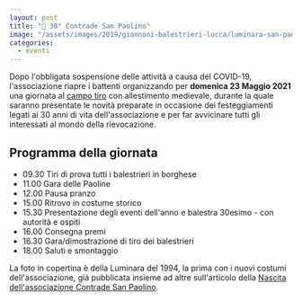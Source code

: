 ```yaml
---
layout: post
title: "🎂 30° Contrade San Paolino"
image: "/assets/images/2019/giannoni-balestrieri-lucca/luminara-san-paolino-lucca1994.jpg"
categories:
  - eventi
---
```


Dopo l'obbligata sospensione delle attività a causa del COVID-19, l'associazione
riapre i battenti organizzando per **domenica 23 Maggio 2021** una giornata al
[campo tiro](/contatti#il-nostro-campo-tiro) con
allestimento medievale, durante la quale saranno presentate le novità preparate
in occasione dei festeggiamenti legati ai 30 anni di vita dell'associazione e
per far avvicinare tutti gli interessati al mondo della rievocazione.

<!-- more -->

## Programma della giornata

* 09.30 Tiri di prova tutti i balestrieri in borghese
* 11.00 Gara delle Paoline
* 12.00 Pausa pranzo
* 15.00 Ritrovo in costume storico
* 15.30 Presentazione degli eventi dell'anno e balestra 30esimo - con autorità e
  ospiti
* 16.00 Consegna premi
* 16.30 Gara/dimostrazione di tiro dei balestrieri
* 18.00 Saluti e smontaggio

La foto in copertina è della Luminara del 1994, la prima con i nuovi costumi
dell'associazione, già pubblicata insieme ad altre sull'articolo della [Nascita
dell'associazione Contrade San
Paolino](/2019/nascita-associazione-contrade-san-paolino).
